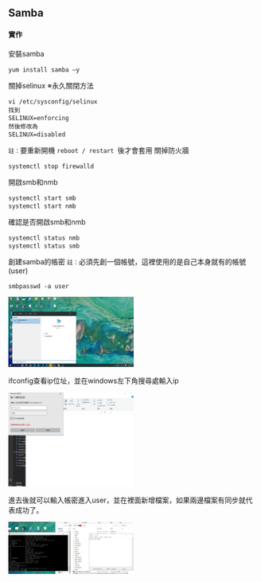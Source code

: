 ## Samba
#### 實作
安裝samba
```
yum install samba –y
```
關掉selinux
※永久關閉方法
```
vi /etc/sysconfig/selinux   
找到
SELINUX=enforcing
然後修改為
SELINUX=disabled
```
`註：`要重新開機 `reboot / restart `後才會套用
關掉防火牆
```
systemctl stop firewalld
```
開啟smb和nmb
```
systemctl start smb
systemctl start nmb
```
確認是否開啟smb和nmb
```
systemctl status nmb
systemctl status smb
```
創建samba的帳密
`註：`必須先創一個帳號，這裡使用的是自己本身就有的帳號(user)
```
smbpasswd -a user
```
<img src="https://github.com/syuan0327/linux2/blob/master/samba.jpg" width="50%" height="50%">

ifconfig查看ip位址，並在windows左下角搜尋處輸入ip

<img src="https://github.com/syuan0327/linux2/blob/master/samba2.JPG" width="50%" height="50%">

進去後就可以輸入帳密進入user，並在裡面新增檔案，如果兩邊檔案有同步就代表成功了。

<img src="https://github.com/syuan0327/linux2/blob/master/samba3.JPG" width="50%" height="50%">



